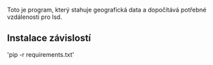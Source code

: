Toto je program, který stahuje geografická data a dopočítává potřebné vzdálenosti pro lsd.
## Instalace závislostí
'pip -r requirements.txt'